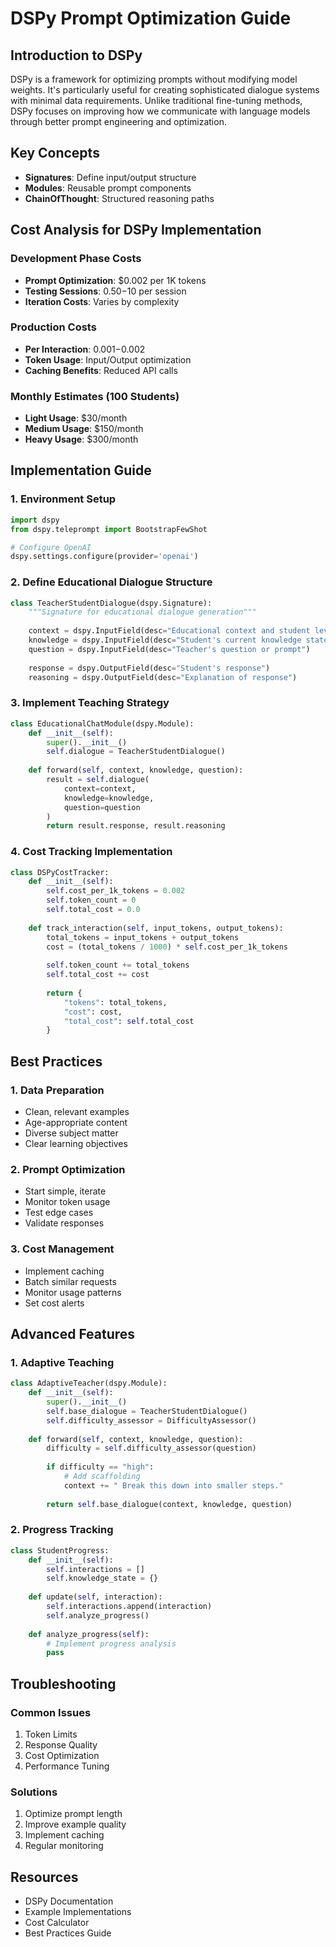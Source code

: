 # DSPy Prompt Optimization Guide

## Introduction to DSPy
DSPy is a framework for optimizing prompts without modifying model weights. It's particularly useful for creating sophisticated dialogue systems with minimal data requirements. Unlike traditional fine-tuning methods, DSPy focuses on improving how we communicate with language models through better prompt engineering and optimization.

## Key Concepts
- **Signatures**: Define input/output structure
- **Modules**: Reusable prompt components
- **ChainOfThought**: Structured reasoning paths

## Cost Analysis for DSPy Implementation

### Development Phase Costs
- **Prompt Optimization**: $0.002 per 1K tokens
- **Testing Sessions**: $0.50-$10 per session
- **Iteration Costs**: Varies by complexity

### Production Costs
- **Per Interaction**: $0.001-$0.002
- **Token Usage**: Input/Output optimization
- **Caching Benefits**: Reduced API calls

### Monthly Estimates (100 Students)
- **Light Usage**: $30/month
- **Medium Usage**: $150/month
- **Heavy Usage**: $300/month

## Implementation Guide

### 1. Environment Setup
```python
import dspy
from dspy.teleprompt import BootstrapFewShot

# Configure OpenAI
dspy.settings.configure(provider='openai')
```

### 2. Define Educational Dialogue Structure
```python
class TeacherStudentDialogue(dspy.Signature):
    """Signature for educational dialogue generation"""
    
    context = dspy.InputField(desc="Educational context and student level")
    knowledge = dspy.InputField(desc="Student's current knowledge state")
    question = dspy.InputField(desc="Teacher's question or prompt")
    
    response = dspy.OutputField(desc="Student's response")
    reasoning = dspy.OutputField(desc="Explanation of response")
```

### 3. Implement Teaching Strategy
```python
class EducationalChatModule(dspy.Module):
    def __init__(self):
        super().__init__()
        self.dialogue = TeacherStudentDialogue()
        
    def forward(self, context, knowledge, question):
        result = self.dialogue(
            context=context,
            knowledge=knowledge,
            question=question
        )
        return result.response, result.reasoning
```

### 4. Cost Tracking Implementation
```python
class DSPyCostTracker:
    def __init__(self):
        self.cost_per_1k_tokens = 0.002
        self.token_count = 0
        self.total_cost = 0.0
        
    def track_interaction(self, input_tokens, output_tokens):
        total_tokens = input_tokens + output_tokens
        cost = (total_tokens / 1000) * self.cost_per_1k_tokens
        
        self.token_count += total_tokens
        self.total_cost += cost
        
        return {
            "tokens": total_tokens,
            "cost": cost,
            "total_cost": self.total_cost
        }
```

## Best Practices

### 1. Data Preparation
- Clean, relevant examples
- Age-appropriate content
- Diverse subject matter
- Clear learning objectives

### 2. Prompt Optimization
- Start simple, iterate
- Monitor token usage
- Test edge cases
- Validate responses

### 3. Cost Management
- Implement caching
- Batch similar requests
- Monitor usage patterns
- Set cost alerts

## Advanced Features

### 1. Adaptive Teaching
```python
class AdaptiveTeacher(dspy.Module):
    def __init__(self):
        super().__init__()
        self.base_dialogue = TeacherStudentDialogue()
        self.difficulty_assessor = DifficultyAssessor()
        
    def forward(self, context, knowledge, question):
        difficulty = self.difficulty_assessor(question)
        
        if difficulty == "high":
            # Add scaffolding
            context += " Break this down into smaller steps."
        
        return self.base_dialogue(context, knowledge, question)
```

### 2. Progress Tracking
```python
class StudentProgress:
    def __init__(self):
        self.interactions = []
        self.knowledge_state = {}
        
    def update(self, interaction):
        self.interactions.append(interaction)
        self.analyze_progress()
        
    def analyze_progress(self):
        # Implement progress analysis
        pass
```

## Troubleshooting

### Common Issues
1. Token Limits
2. Response Quality
3. Cost Optimization
4. Performance Tuning

### Solutions
1. Optimize prompt length
2. Improve example quality
3. Implement caching
4. Regular monitoring

## Resources
- DSPy Documentation
- Example Implementations
- Cost Calculator
- Best Practices Guide